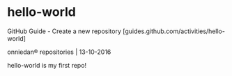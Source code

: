 # hello-world
GitHub Guide - Create a new repository [guides.github.com/activities/hello-world]

onniedan® repositories | 13-10-2016

hello-world is my first repo!
